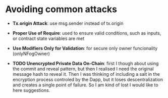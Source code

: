 # Avoiding common attacks

- **Tx.origin Attack**: use msg.sender instead of tx.origin

- **Proper Use of Require**: used to ensure valid conditions, such as inputs, or contract state variables are met

- **Use Modifiers Only for Validation**: for secure only owner funcionality (onlyNFogOwner)

- **TODO Unencrypted Private Data On-Chain**: first I though about using the commit and reveal pattern, but then I realised I need the original message hash to reveal it. Then I was thinking of including a salt in the encryption process controled by the Dapp, but it loses descentralization and creates a single point of failure. So I am kind of lost I would like to here suggestions.
